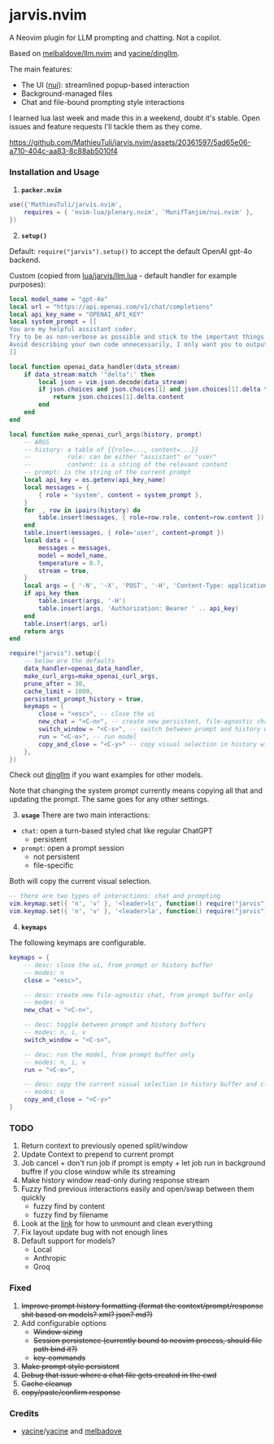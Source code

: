 # jarvis.nvim

A Neovim plugin for LLM prompting and chatting. Not a copilot.

Based on [melbaldove/llm.nvim](https://github.com/melbaldove/llm.nvim) and [yacine/dingllm](https://github.com/yacineMTB/dingllm.nvim).

The main features:
- The UI ([nui](https://github.com/MunifTanjim/nui.nvim)): streamlined popup-based interaction
- Background-managed files
- Chat and file-bound prompting style interactions

 I learned lua last week and made this in a weekend, doubt it's stable.
 Open issues and feature requests I'll tackle them as they come.

https://github.com/MathieuTuli/jarvis.nvim/assets/20361597/5ad65e06-a710-404c-aa83-8c88ab5010f4


### Installation and Usage

1. **`packer.nvim`**
```lua
use({'MathieuTuli/jarvis.nvim',
    requires = { 'nvim-lua/plenary.nvim', 'MunifTanjim/nui.nvim' },
})

```

2. **`setup()`**

Default: `require("jarvis").setup()` to accept the default OpenAI gpt-4o backend.

Custom (copied from [lua/jarvis/llm.lua](lua/jarvis/llm.lua)  - default handler for example purposes): 
```lua
local model_name = "gpt-4o"
local url = "https://api.openai.com/v1/chat/completions"
local api_key_name = "OPENAI_API_KEY"
local system_prompt = [[
You are my helpful assistant coder.
Try to be as non-verbose as possible and stick to the important things.
Avoid describing your own code unnecessarily, I only want you to output code mainly and limit describing it.
]]

local function openai_data_handler(data_stream)
    if data_stream:match '"delta":' then
        local json = vim.json.decode(data_stream)
        if json.choices and json.choices[1] and json.choices[1].delta then
            return json.choices[1].delta.content
        end
    end
end

local function make_openai_curl_args(history, prompt)
    -- ARGS 
    -- history: a table of {{role=..., content=...}} 
    --          role: can be either "assistant" or "user"
    --          content: is a string of the relevant content
    -- prompt: is the string of the current prompt
    local api_key = os.getenv(api_key_name)
    local messages = {
        { role = 'system', content = system_prompt },
    }
    for _, row in ipairs(history) do
        table.insert(messages, { role=row.role, content=row.content })
    end
    table.insert(messages, { role='user', content=prompt })
    local data = {
        messages = messages,
        model = model_name,
        temperature = 0.7,
        stream = true,
    }
    local args = { '-N', '-X', 'POST', '-H', 'Content-Type: application/json', '-d', vim.json.encode(data) }
    if api_key then
        table.insert(args, '-H')
        table.insert(args, 'Authorization: Bearer ' .. api_key)
    end
    table.insert(args, url)
    return args
end

require("jarvis").setup({
    -- below are the defaults
    data_handler=openai_data_handler,
    make_curl_args=make_openai_curl_args,
    prune_after = 30,
    cache_limit = 1000,
    persistent_prompt_history = true,
    keymaps = {
        close = "<esc>", -- close the ui
        new_chat = "<C-n>", -- create new persistent, file-agnostic chat file
        switch_window = "<C-s>", -- switch between prompt and history window
        run = "<C-e>", -- run model
        copy_and_close = "<C-y>" -- copy visual selection in history window and close
    },
})
```
Check out [dingllm](https://github.com/yacineMTB/dingllm.nvim) if you want examples for other models.

Note that changing the system prompt currently means copying all that and updating the prompt. The same goes for any other settings.

3. **`usage`**
There are two main interactions:
- `chat`: open a turn-based styled chat like regular ChatGPT
    - persistent
- `prompt`: open a prompt session
    - not persistent
    - file-specific

Both will copy the current visual selection.
```lua
-- there are two types of interactions: chat and prompting
vim.keymap.set({ 'n', 'v' }, '<leader>lc', function() require("jarvis").interact("chat") end, { desc = 'chat with jarvis' })
vim.keymap.set({ 'n', 'v' }, '<leader>la', function() require("jarvis").interact("prompt") end, { desc = 'prompt jarvis' })
```

4. **`keymaps`**
   
The following keymaps are configurable.
```lua
keymaps = {
    -- desc: close the ui, from prompt or history buffer
    -- modes: n
    close = "<esc>",

    -- desc: create new file-agnostic chat, from prompt buffer only
    -- modes: n
    new_chat = "<C-n>",

    -- desc: toggle between prompt and history buffers
    -- modes: n, i, v
    switch_window = "<C-s>",

    -- desc: run the model, from prompt buffer only
    -- modes: n, i, v
    run = "<C-e>",

    -- desc: copy the current visual selection in history buffer and close ui
    -- modes: n
    copy_and_close = "<C-y>"
}
```

### TODO
1. Return context to previously opened split/window
1. Update Context to prepend to current prompt
1. Job cancel + don't run job if prompt is empty + let job run in background buffre if you close window while its streaming
1. Make history window read-only during response stream
1. Fuzzy find previous interactions easily and open/swap between them quickly
    - fuzzy find by content
    - fuzzy find by filename
1. Look at the [link](https://github.com/MunifTanjim/nui.nvim/wiki/nui.layout) for how to unmount and clean everything
1. Fix layout update bug with not enough lines
1. Default support for models?
    - Local
    - Anthropic
    - Groq

### Fixed
1. ~~Improve prompt history formatting (format the context/prompt/response shit based on models? xml? json? md?)~~
1. Add configurable options
    - ~~Window sizing~~
    - ~~Session persistence (currently bound to neovim process, should file path bind it?)~~
    - ~~key-commands~~
1. ~~Make prompt style persistent~~
1. ~~Debug that issue where a chat file gets created in the cwd~~
1. ~~Cache cleanup~~
1. ~~copy/paste/confirm response~~

### Credits

- [yacine](https://twitter.com/i/broadcasts/1kvJpvRPjNaKE)/[yacine](https://github.com/yacineMTB/llm.nvim) and [melbadove](https://github.com/melbaldove/llm.nvim)
